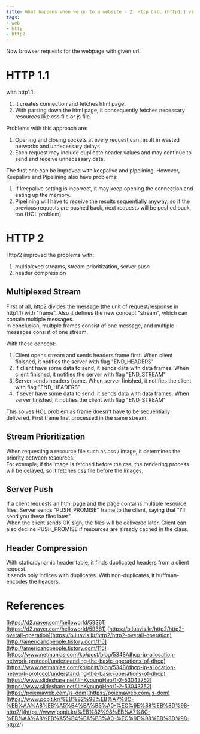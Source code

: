 ```yaml
---
title: What happens when we go to a website - 2. Http Call (http1.1 vs http2)
tags:
- web
- http
- http2
---
```


Now browser requests for the webpage with given url.

# HTTP 1.1
with http1.1:

1. It creates connection and fetches html page.
2. With parsing down the html page, it consequently fetches necessary resources like css file or js file.

Problems with this approach are:

1. Opening and closing sockets at every request can result in wasted networks and unnecessary delays
2. Each request may include duplicate header values and may continue to send and receive unnecessary data.

The first one can be improved with keepalive and pipelining. However, Keepalive and Pipelining also have problems: <br>
1. If keepalive setting is incorrect, it may keep opening the connection and eating up the memory.
2. Pipelining will have to receive the results sequentially anyway, so if the previous requests are pushed back, next requests will be pushed back  too (HOL problem)

# HTTP 2
Http/2 improved the problems with:

1. multiplexed streams, stream prioritization, server push
2. header compression


## Multiplexed Stream
First of all, http2 divides the message (the unit of request/response in http1.1) with "frame". Also it defines the new concept "stream", which can contain multiple messages. <br>
In conclusion, multiple frames consist of one message, and multiple messages consist of one stream. <br>

With these concept:

1. Client opens stream and sends headers frame first. When client finished, it notifies the server with flag "END_HEADERS"
2. If client have some data to send, it sends data with data frames. When client finished, it notifies the server with flag "END_STREAM"
3. Server sends headers frame. When server finished, it notifies the client with flag "END_HEADERS"
4. If sever have some data to send, it sends data with data frames. When server finished, it notifies the client with flag "END_STREAM"

This solves HOL problem as frame doesn't have to be sequentially delivered. First frame first processed in the same stream.
<br>

## Stream Prioritization
When requesting a resource file such as css / image, it determines the priority between resources. <br>
For example, if the image is fetched before the css, the rendering process will be delayed, so it fetches css file before the images.
<br>

## Server Push
If a client requests an html page and the page contains multiple resource files, 
Server sends "PUSH_PROMISE" frame to the client, saying that "I'll send you these files later". <br>
When the client sends OK sign, the files will be delivered later. Client can also decline PUSH_PROMISE if resources are already cached in the class. <br>

## Header Compression
With static/dynamic header table, it finds duplicated headers from a client request. <br>
It sends only indices with duplicates. With non-duplicates, it huffman-encodes the headers. 
<br>
# References
[https://d2.naver.com/helloworld/59361](https://d2.naver.com/helloworld/59361)
[https://b.luavis.kr/http2/http2-overall-operation](https://b.luavis.kr/http2/http2-overall-operation)
[http://americanopeople.tistory.com/115](http://americanopeople.tistory.com/115)
[https://www.netmanias.com/ko/post/blog/5348/dhcp-ip-allocation-network-protocol/understanding-the-basic-operations-of-dhcp](https://www.netmanias.com/ko/post/blog/5348/dhcp-ip-allocation-network-protocol/understanding-the-basic-operations-of-dhcp)
[https://www.slideshare.net/JinKyoungHeo/1-2-53043752](https://www.slideshare.net/JinKyoungHeo/1-2-53043752)
[https://poiemaweb.com/js-dom](https://poiemaweb.com/js-dom)
[https://www.popit.kr/%EB%82%98%EB%A7%8C-%EB%AA%A8%EB%A5%B4%EA%B3%A0-%EC%9E%88%EB%8D%98-http2/](https://www.popit.kr/%EB%82%98%EB%A7%8C-%EB%AA%A8%EB%A5%B4%EA%B3%A0-%EC%9E%88%EB%8D%98-http2/)
